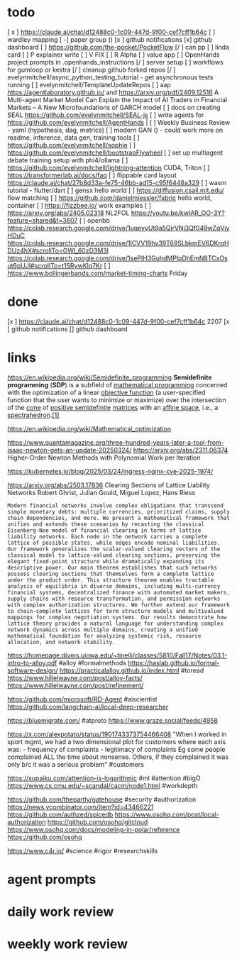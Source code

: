 
# todo

[ x ] https://claude.ai/chat/d12488c0-1c09-447d-9f00-cef7cff1b64c
[ ] wardley mapping
[ -] paper group ()
[x ] github notifications
[x]   github dashboard
[ ] https://github.com/the-pocket/PocketFlow
[/ ] can pp
[ ] linda card
[ ] P explainer write
[ ] V FIX
[ ] R Alpha
[ ] value app
[ ] OpenHands project prompts in .openhands_instructions
[/ ] server setup
[ ] workflows for gumloop or kestra
[/ ] cleanup github forked repos
[/ ] evelynmitchell/async_python_testing_tutorial - get asynchronous tests running
[ ] evelynmitchell/TemplateUpdateRepos
[ ] aap https://agentlaboratory.github.io/ and https://arxiv.org/pdf/2409.12516 A Multi-agent Market Model Can Explain the Impact of AI Traders in Financial Markets – A New Microfoundations of GARCH model
[ ] docs on creating SEAL https://github.com/evelynmitchell/SEAL-js
[ ] write agents for https://github.com/evelynmitchell/AgentHands |
[ ] Weekly Business Review - yaml (hypothesis, dag, metrics)
[ ] modern GAN () - could work more on readme, inference, data gen, training tools
[ ] https://github.com/evelynmitchell/sophie
[ ] https://github.com/evelynmitchell/bootstrapFlywheel
[ ] set up multiagent debate training setup with phi4/ollama
[ ] https://github.com/evelynmitchell/lightning-attention CUDA, Triton
[ ] https://transformerlab.ai/docs/faq
[ ] flippable card layout https://claude.ai/chat/27b8d33a-fe75-46bb-ad15-c95f6448a329
[ ] wasm tutorial - flutter/dart
[ ] gensx hello world
[ ] https://diffusion.csail.mit.edu/ flow matching 
[ ] https://github.com/danielmiessler/fabric hello world, container
[ ] https://fizzbee.io/ work examples
[ ] https://arxiv.org/abs/2405.02318 NL2FOL
https://youtu.be/kwIAR_OO-3Y?feature=shared&t=3607
[ ] openbb https://colab.research.google.com/drive/1uqeyvUt9a5QjrVNj3Qf049wZqVjyHDuC https://colab.research.google.com/drive/1lCVV19hv39T69SLbkmEV6DKrqHDUz4hX#scrollTo=GWI_60zD3M3l https://colab.research.google.com/drive/1sePIH3GuhdMPlpDhEmN8TCxOsut6pUJI#scrollTo=t1SRywKlq7Kr
[ ]  https://www.bollingerbands.com/market-timing-charts Friday
# done
[x  ] https://claude.ai/chat/d12488c0-1c09-447d-9f00-cef7cff1b64c 2207
[x ] github notifications
[]   github dashboard
# links

https://en.wikipedia.org/wiki/Semidefinite_programming **Semidefinite programming** (**SDP**) is a subfield of [mathematical programming](https://en.wikipedia.org/wiki/Mathematical_programming "Mathematical programming") concerned with the optimization of a linear [objective function](https://en.wikipedia.org/wiki/Objective_function "Objective function") (a user-specified function that the user wants to minimize or maximize) over the intersection of the [cone](https://en.wikipedia.org/wiki/Cone_\(linear_algebra\) "Cone (linear algebra)") of [positive semidefinite](https://en.wikipedia.org/wiki/Positive-definite_matrix#Negative-definite,_semidefinite_and_indefinite_matrices "Positive-definite matrix") [matrices](https://en.wikipedia.org/wiki/Matrix_\(mathematics\) "Matrix (mathematics)") with an [affine space](https://en.wikipedia.org/wiki/Affine_space "Affine space"), i.e., a [spectrahedron](https://en.wikipedia.org/wiki/Spectrahedron "Spectrahedron").[[1]](https://en.wikipedia.org/wiki/Semidefinite_programming#cite_note-:0-1)

https://en.wikipedia.org/wiki/Mathematical_optimization

https://www.quantamagazine.org/three-hundred-years-later-a-tool-from-isaac-newton-gets-an-update-20250324/ https://arxiv.org/abs/2311.06374 Higher-Order Newton Methods with Polynomial Work per Iteration

https://kubernetes.io/blog/2025/03/24/ingress-nginx-cve-2025-1974/

https://arxiv.org/abs/2503.17836 Clearing Sections of Lattice Liability Networks
Robert Ghrist, Julian Gould, Miguel Lopez, Hans Riess

    Modern financial networks involve complex obligations that transcend simple monetary debts: multiple currencies, prioritized claims, supply chain dependencies, and more. We present a mathematical framework that unifies and extends these scenarios by recasting the classical Eisenberg-Noe model of financial clearing in terms of lattice liability networks. Each node in the network carries a complete lattice of possible states, while edges encode nominal liabilities. Our framework generalizes the scalar-valued clearing vectors of the classical model to lattice-valued clearing sections, preserving the elegant fixed-point structure while dramatically expanding its descriptive power. Our main theorem establishes that such networks possess clearing sections that themselves form a complete lattice under the product order. This structure theorem enables tractable analysis of equilibria in diverse domains, including multi-currency financial systems, decentralized finance with automated market makers, supply chains with resource transformation, and permission networks with complex authorization structures. We further extend our framework to chain-complete lattices for term structure models and multivalued mappings for complex negotiation systems. Our results demonstrate how lattice theory provides a natural language for understanding complex network dynamics across multiple domains, creating a unified mathematical foundation for analyzing systemic risk, resource allocation, and network stability. 

https://homepage.divms.uiowa.edu/~tinelli/classes/5810/Fall17/Notes/03.1-intro-to-alloy.pdf #alloy #formalmethods https://haslab.github.io/formal-software-design/ https://practicalalloy.github.io/index.html #toread https://www.hillelwayne.com/post/alloy-facts/ https://www.hillelwayne.com/post/refinement/ 

https://github.com/microsoft/RD-Agent #aiscientist https://github.com/langchain-ai/local-deep-researcher 

https://bluemigrate.com/ #atproto https://www.graze.social/feeds/4958

https://x.com/alexpotato/status/1901743373754466408 "When I worked in sport mgmt, we had a two dimensional plot for customers where each axis was: - frequency of complaints - legitimacy of complaints Eg some people complained ALL the time about nonsense. Others, if they complained it was only b/c it was a serious problem" #customers

https://supaiku.com/attention-is-logarithmic #ml #attention #bigO https://www.cs.cmu.edu/~scandal/cacm/node1.html #workdepth

https://github.com/thepartly/gatehouse #security #authorization https://news.ycombinator.com/item?id=43466221  https://github.com/authzed/spicedb https://www.osohq.com/post/local-authorization https://github.com/osohq/gitcloud https://www.osohq.com/docs/modeling-in-polar/reference https://github.com/osohq

https://www.c4r.io/ #science #rigor #researchskills



# agent prompts

# daily work review

# weekly work review